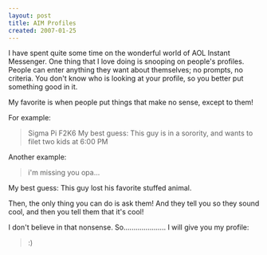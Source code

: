 ```yaml
---
layout: post
title: AIM Profiles
created: 2007-01-25
---
```

I have spent quite some time on the wonderful world of AOL Instant Messenger. One thing that I love doing is snooping on people's profiles. People can enter anything they want about themselves; no prompts, no criteria. You don't know who is looking at your profile, so you better put something good in it.

My favorite is when people put things that make no sense, except to them!

For example: 
> Sigma Pi F2K6
My best guess: This guy is in a sorority, and wants to filet two kids at 6:00 PM

Another example: 
> i'm missing you opa...

My best guess: This guy lost his favorite stuffed animal.

Then, the only thing you can do is ask them! And they tell you so they sound cool, and then you tell them that it's cool!

I don't believe in that nonsense. So..................... I will give you my profile:

> :)
